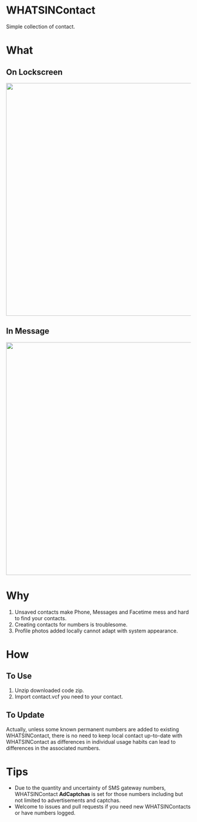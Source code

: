 # WHATSINContact

Simple collection of contact.

# What

## On Lockscreen

<img src="https://github.com/shindgewongxj/WHATSINContact/example/lockscreen.png" width="585" height="633">

## In Message

<img src="https://github.com/shindgewongxj/WHATSINContact/example/knownpopup.png" width="585" height="633">

# Why

1. Unsaved contacts make Phone, Messages and Facetime mess and hard to find your contacts.  
2. Creating contacts for numbers is troublesome.  
3. Profile photos added locally cannot adapt with system appearance.  

# How

## To Use

1. Unzip downloaded code zip.  
2. Import contact.vcf you need to your contact.   

## To Update

Actually, unless some known permanent numbers are added to existing WHATSINContact, there is no need to keep local contact up-to-date with WHATSINContact as differences in individual usage habits can lead to differences in the associated numbers.  

# Tips

- Due to the quantity and uncertainty of SMS gateway numbers, WHATSINContact **AdCaptchas** is set for those numbers including but not limited to advertisements and captchas.  
- Welcome to issues and pull requests if you need new WHATSINContacts or have numbers logged.  

